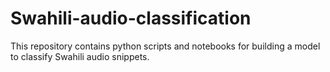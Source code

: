 # Swahili-audio-classification
This repository contains python scripts and notebooks for building a model to classify Swahili audio snippets.
